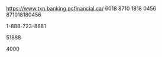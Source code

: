 https://www.txn.banking.pcfinancial.ca/
6018 8710 1818 0456  
871018180456

1-888-723-8881

51888

4000